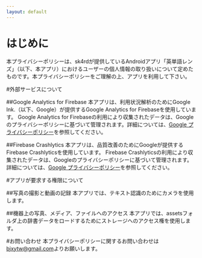 ```yaml
---
layout: default
---
```

# はじめに
本プライバシーポリシーは、sk4rdが提供しているAndroidアプリ「英単語レンズ」（以下、本アプリ）におけるユーザーの個人情報の取り扱いについて定めたものです。本プライバシーポリシーをご理解の上、アプリを利用して下さい。

#外部サービスについて

##Google Analytics for Firebase
本アプリは、利用状況解析のためにGoogle Ink.（以下、Google）が提供するGoogle Analytics for Firebaseを使用しています。
Google Analytics for Firebaseの利用により収集されたデータは、Googleのプライバシーポリシーに基づいて管理されます。詳細については、[Google プライバシーポリシー](https://policies.google.com/privacy)を参照してください。

##Firebase Crashlytics
本アプリは、品質改善のためにGoogleが提供するFirebase Crashlyticsを使用しています。
Firebase Crashlyticsの利用により収集されたデータは、Googleのプライバシーポリシーに基づいて管理されます。詳細については、[Google プライバシーポリシー](https://policies.google.com/privacy)を参照してください。

#アプリが要求する権限について

##写真の撮影と動画の記録
本アプリでは、テキスト認識のためにカメラを使用します。

##機器上の写真、メディア、ファイルへのアクセス
本アプリでは、assetsフォルダ上の辞書データをロードするためにストレージへのアクセス権を使用します。

#お問い合わせ
本プライバシーポリシーに関するお問い合わせは<bjxytw@gmail.com>よりお願いします。
